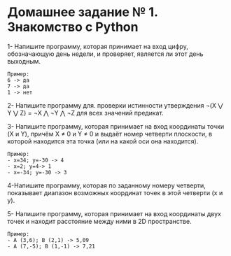 # Домашнее задание № 1. Знакомство с Python

1- Напишите программу, которая принимает на вход цифру, обозначающую день недели, и проверяет, является ли этот день выходным.
```
Пример:
6 -> да
7 -> да
1 -> нет
```

2- Напишите программу для. проверки истинности утверждения ¬(X ⋁ Y ⋁ Z) = ¬X ⋀ ¬Y ⋀ ¬Z для всех значений предикат.

3- Напишите программу, которая принимает на вход координаты точки (X и Y), причём X ≠ 0 и Y ≠ 0 и выдаёт номер четверти плоскости, в которой находится эта точка (или на какой оси она находится).
```
Пример:
- x=34; y=-30 -> 4
- x=2; y=4-> 1
- x=-34; y=-30 -> 3
```
4-Напишите программу, которая по заданному номеру четверти, показывает диапазон возможных координат точек в этой четверти (x и y).

5- Напишите программу, которая принимает на вход координаты двух точек и находит расстояние между ними в 2D пространстве.
```
Пример:
- A (3,6); B (2,1) -> 5,09
- A (7,-5); B (1,-1) -> 7,21
```
